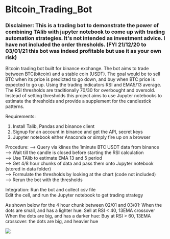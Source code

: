 # Bitcoin_Trading_Bot
### Disclaimer: This is a trading bot to demonstrate the power of combining TAlib with jupyter notebook to come up with trading automation strategies. It's not intended as investment advice. I have not included the order thresholds. (FYI 21/12/20 to 03/01/21 this bot was indeed profitable but use it as your own risk) 

Bitcoin trading bot built for binance exchange. The bot aims to trade between BTC(bitcoin) and a stable coin (USDT). The goal would be to sell BTC when its price is predicted to go down, and buy when BTC price is expected to go up. 
Using the trading indicators RSI and EMA5/13 average. The RSI thresholds are traditionally 70/30 for overbought and oversold. Instead of setting thresholds this project aims to use Jupyter notebooks to estimate the thresholds and provide a supplement for the candlestick patterns.

Requirements:
1. Install Talib, Pandas and binance client
2. Signup for an account in binance and get the API, secret keys
3. Jupyter notebook either Anaconda or simply fire up on a browser

Procedure:
--> Query via klines the 1minute BTC USDT data from binance   
--> Wait till the candle is closed before starting the RSI calculation  
--> Use TAlib to estimate EMA 13 and 5 period  
--> Get 4/8 hour chunks of data and pass them onto Jupyter notebook (stored in data folder)  
--> Formulate the thresholds by looking at the chart (code not included)  
--> Rerun the bot with the thresholds  

Integration:
Run the bot and collect csv file  
Edit the cell, and run the Jupyter notebook to get trading strategy  

As shown below for the 4 hour chunk between 02/01 and 03/01:
When the dots are small, and has a lighter hue: Sell at RSI < 40, 13EMA crossover
When the dots are big, and has a darker hue: Buy at RSI > 60, 13EMA crossover: the dots are big, and heavier hue

![](https://github.com/vijayengineer/Bitcoin_Trading_Bot/blob/main/assets/Screenshot%202021-01-03%20at%2015.42.01.png)
